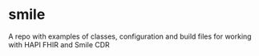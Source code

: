 # smile
A repo with examples of classes, configuration and build files for working with HAPI FHIR and Smile CDR 
